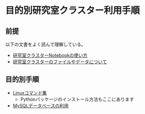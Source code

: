 # 目的別研究室クラスター利用手順

## 前提

以下の文書をよく読んで理解している。

- [研究室クラスターNotebookの使い方](README-notebook.md)
- [研究室クラスターのファイルやデータについて](README-data.md)

## 目的別手順

- [Linuxコマンド集](k8s-linux-commands.md)
  - Pythonパッケージのインストール方法もここにあります
- [MySQLデータベースの利用](k8s-mysql.md)
